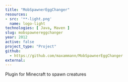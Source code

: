 ```yaml
---
title: "MobSpawnerEggChanger"
resources:
- src: '**-light.png'
  name: logo-light
technologies: [ Java, Maven ]
slug: mobspawnereggchanger
year: 2012
active: false
project_type: "Project"
github:
  - https://github.com/maxammann/MobSpawnerEggChanger
external:
---
```


Plugin for Minecraft to spawn creatures
